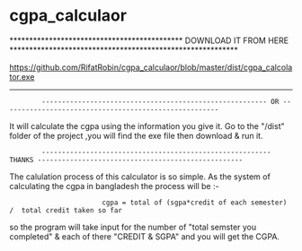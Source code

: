 # cgpa_calculaor
********************************************  DOWNLOAD IT FROM HERE  **********************************************************

https://github.com/RifatRobin/cgpa_calculaor/blob/master/dist/cgpa_calcolator.exe

**************************************************************************************************************************


            -------------------------------------------------------- OR ------------------------------------------------------



It will calculate the cgpa using the information you give it. Go to the "/dist" folder of the project ,you will find the exe file then download & run it.


            
            --------------------------------------------------------- THANKS ---------------------------------------------------
            



The calulation process of this calculator is so simple. As the system of calculating the cgpa in bangladesh the process will be :-


                           cgpa = total of (sgpa*credit of each semester) /  total credit taken so far
                           
                           
so the program will take input for the number of "total semster you completed" & each of there "CREDIT & SGPA" 
and you will get the CGPA.
